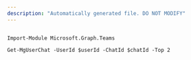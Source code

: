 ```yaml
---
description: "Automatically generated file. DO NOT MODIFY"
---
```


```powershellv2

Import-Module Microsoft.Graph.Teams

Get-MgUserChat -UserId $userId -ChatId $chatId -Top 2 

```